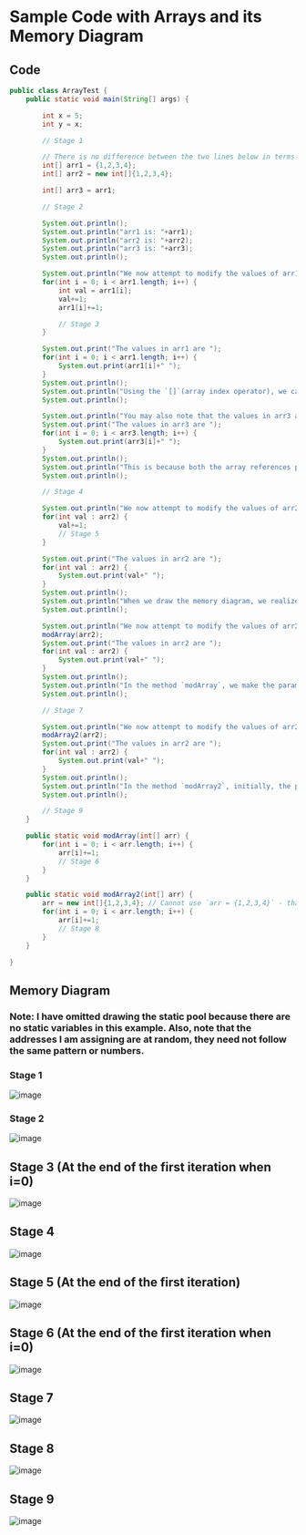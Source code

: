 # Sample Code with Arrays and its Memory Diagram

## Code
```java
public class ArrayTest {
    public static void main(String[] args) {

        int x = 5;
        int y = x;

        // Stage 1

        // There is no difference between the two lines below in terms of the memory diagram respresentation
        int[] arr1 = {1,2,3,4};
        int[] arr2 = new int[]{1,2,3,4};

        int[] arr3 = arr1;

        // Stage 2

        System.out.println();
        System.out.println("arr1 is: "+arr1);
        System.out.println("arr2 is: "+arr2);
        System.out.println("arr3 is: "+arr3);
        System.out.println();

        System.out.println("We now attempt to modify the values of arr1 using a regular for-loop ");
        for(int i = 0; i < arr1.length; i++) {
            int val = arr1[i];
            val+=1;
            arr1[i]+=1;

            // Stage 3
        }

        System.out.print("The values in arr1 are ");
        for(int i = 0; i < arr1.length; i++) {
            System.out.print(arr1[i]+" ");
        }
        System.out.println();
        System.out.println("Using the `[]`(array index operator), we can directly modify the values in the array object");
        System.out.println();

        System.out.println("You may also note that the values in arr3 are modified");
        System.out.print("The values in arr3 are ");
        for(int i = 0; i < arr3.length; i++) {
            System.out.print(arr3[i]+" ");
        }
        System.out.println();
        System.out.println("This is because both the array references point to the same array objects in the heap. In other words, they store the same address");
        System.out.println();

        // Stage 4

        System.out.println("We now attempt to modify the values of arr2 using an enhanced for-loop ");
        for(int val : arr2) {
            val+=1;
            // Stage 5
        }

        System.out.print("The values in arr2 are ");
        for(int val : arr2) {
            System.out.print(val+" ");
        }
        System.out.println();
        System.out.println("When we draw the memory diagram, we realize that `val` in the enhanced for-loop is a local variable in that enhanced for-loop frame and it is also a copy of the elements in the array object and does not refer to the original array object");
        System.out.println();

        System.out.println("We now attempt to modify the values of arr2 by passing it to a method modArray ");
        modArray(arr2);
        System.out.print("The values in arr2 are ");
        for(int val : arr2) {
            System.out.print(val+" ");
        }
        System.out.println();
        System.out.println("In the method `modArray`, we make the parameter/local variable `arr` reference, a copy of the `arr2` array reference, essentially, they both have the same address or they point to the same array object. So, when we modify one of them, the other is  modified as well. Even though, it is a local variable that disappears at the end of the method call, it can still modify the values in `arr2`.");
        System.out.println();

        // Stage 7

        System.out.println("We now attempt to modify the values of arr2 by passing it to a method modArray2");
        modArray2(arr2);
        System.out.print("The values in arr2 are ");
        for(int val : arr2) {
            System.out.print(val+" ");
        }
        System.out.println();
        System.out.println("In the method `modArray2`, initially, the parameter/local variable `arr` is a copy of the `arr2` array reference but within the method, it is later reassigned to a new array object on the heap and all the modifications it performs is reflected on this new object and not on the original object that `arr2` is referencing. Thus, when it disappears at the end of the method call, it feels it did nothing");
        System.out.println();

        // Stage 9
    }

    public static void modArray(int[] arr) {
        for(int i = 0; i < arr.length; i++) {
            arr[i]+=1;
            // Stage 6
        }
    }

    public static void modArray2(int[] arr) {
        arr = new int[]{1,2,3,4}; // Cannot use `arr = {1,2,3,4}` - that can only be used when it is being initialized for the first time
        for(int i = 0; i < arr.length; i++) {
            arr[i]+=1;
            // Stage 8
        }
    }

}

```
## Memory Diagram
### Note: I have omitted drawing the static pool because there are no static variables in this example. Also, note that the addresses I am assigning are at random, they need not follow the same pattern or numbers.
### Stage 1
![image](https://user-images.githubusercontent.com/45400093/232637609-7ea48f44-6eee-47ab-8978-f1421f415d92.png)
### Stage 2
![image](https://user-images.githubusercontent.com/45400093/232640654-4859b5e3-4570-4d5c-ba01-c3b17ab0289d.png)
## Stage 3 (At the end of the first iteration when i=0)
![image](https://user-images.githubusercontent.com/45400093/232640545-8cda4902-08c6-435d-8754-65f5a2e8a4d8.png)
## Stage 4
![image](https://user-images.githubusercontent.com/45400093/232640614-b75262be-eee7-4848-a5f4-c2b5179436ca.png)
## Stage 5 (At the end of the first iteration)
![image](https://user-images.githubusercontent.com/45400093/232640334-448f2497-9704-4c2a-8cff-ec30bdac4c45.png)
## Stage 6 (At the end of the first iteration when i=0)
![image](https://user-images.githubusercontent.com/45400093/232639501-4e99335a-14a7-4e0a-8d33-e1586e5faaad.png)
## Stage 7
![image](https://user-images.githubusercontent.com/45400093/232639663-f4a20cfe-a95f-4ea5-b14b-f81124e3fdab.png)
## Stage 8
![image](https://user-images.githubusercontent.com/45400093/232639912-f9b2a437-2005-45ea-b0d3-515398acdb5d.png)
## Stage 9
![image](https://user-images.githubusercontent.com/45400093/232640023-3b5e8116-6e1e-4e38-9392-94f4278adc10.png)
